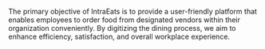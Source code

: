   The primary objective of IntraEats is to provide a user-friendly platform that enables employees to order food from designated vendors within their organization conveniently. By digitizing the dining process, we aim to enhance efficiency, satisfaction, and overall workplace experience.
